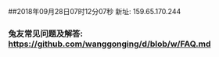 ##2018年09月28日07时12分07秒 新址: 159.65.170.244
### 兔友常见问题及解答: https://github.com/wanggonging/d/blob/w/FAQ.md
